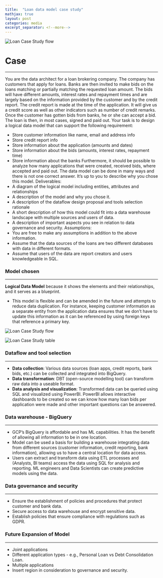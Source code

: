 ```yaml
---
title:  "Loan data model case study"
mathjax: true
layout: post
categories: media
excerpt_separator: <!--more-->
---
```

![Loan Case Study flow]({{site.baseurl}}/assets/Images/Loancasestudy.jpg)

<!--more-->
# Case
---

You are the data architect for a loan brokering company. The company has customers that apply for loans. Banks are then invited to make bids on the loans matching or partially matching the requested loan amount. The bids will have different amounts, interest rates and repayment times and are largely based on the information provided by the customer and by the credit report. The credit report is made at the time of the application. It will give us a credit score as well as other indicators such as number of credit remarks. Once the customer has gotten bids from banks, he or she can accept a bid. The loan is then, in most cases, signed and paid out. Your task is to design a logical data model that can support the following requirement:
- Store customer information like name, email and address info
- Store credit report info
- Store information about the application (amounts and dates)
- Store information about the bids (amounts, interest rates, repayment time)
- Store information about the banks
Furthermore, it should be possible to analyze how many applications that were created, received bids, where accepted and paid out. The data model can be done in many ways and there is not one correct answer. It’s up to you to describe why you chose this model.
Deliverables:
- A diagram of the logical model including entities, attributes and relationships
- A description of the model and why you chose it.
- A description of the dataflow design proposal and tools selection rationale
- A short description of how this model could fit into a data warehouse landscape with multiple sources and users of data.
- A description of important aspects you see in relation to data governance and security.
Assumptions:
- You are free to make any assumptions in addition to the above information.
- Assume that the data sources of the loans are two different databases with data in different formats.
- Assume that users of the data are report creators and users knowledgeable in SQL.

### Model chosen
---
**Logical Data Model** because it shows the elements and their relationships, and it serves as a blueprint. 
- This model is flexible and can be amended in the future and attempts to reduce data duplication. For instance, keeping customer information as a separate entity from the application data ensures that we don’t have to update this information as it can be referenced by using foreign keys that reference a primary key.

![Loan Case Study flow]({{site.baseurl}}/assets/Images/Loancasestudy.jpg)

![Loan Case Study table]({{site.baseurl}}/assets/Images/loancasestudy1.jpg)

### Dataflow and tool selection
---

- **Data collection**: Various data sources (loan apps, credit reports, bank bids, etc.) can be collected and integrated into BigQuery.
- **Data transformation**: DBT (open-source modelling tool) can transform raw data into a useable format.
- **Data analysis and **visualization****: Transformed data can be queried using SQL and visualized using PowerBI. PowerBI allows interactive dashboards to be created so we can know how many loan bids per application were made and other important questions can be answered.

### Data warehouse - BigQuery 
---

- GCP’s BigQuery is affordable and has ML capabilities. It has the benefit of allowing all information to be in one location. 
- Model can be used a basis for building a warehouse integrating data from different sources (customer information, credit reporting, bank information), allowing us to have a central location for data access. 
- Users can extract and transform data using ETL processes and (Analysts, BI teams) access the data using SQL for analysis and reporting. ML engineers and Data Scientists can create predictive models using the data.

### Data governance and security
---
- Ensure the establishment of policies and procedures that protect customer and bank data. 
- Secure access to data warehouse and encrypt sensitive data.
- Establish policies that ensure compliance with regulations such as GDPR.

### Future Expansion of Model
---
- Joint applications
- Different application types -
e.g., Personal Loan vs Debt Consolidation Loan.
- Multiple applications
- Insert region in consideration to governance and security.
